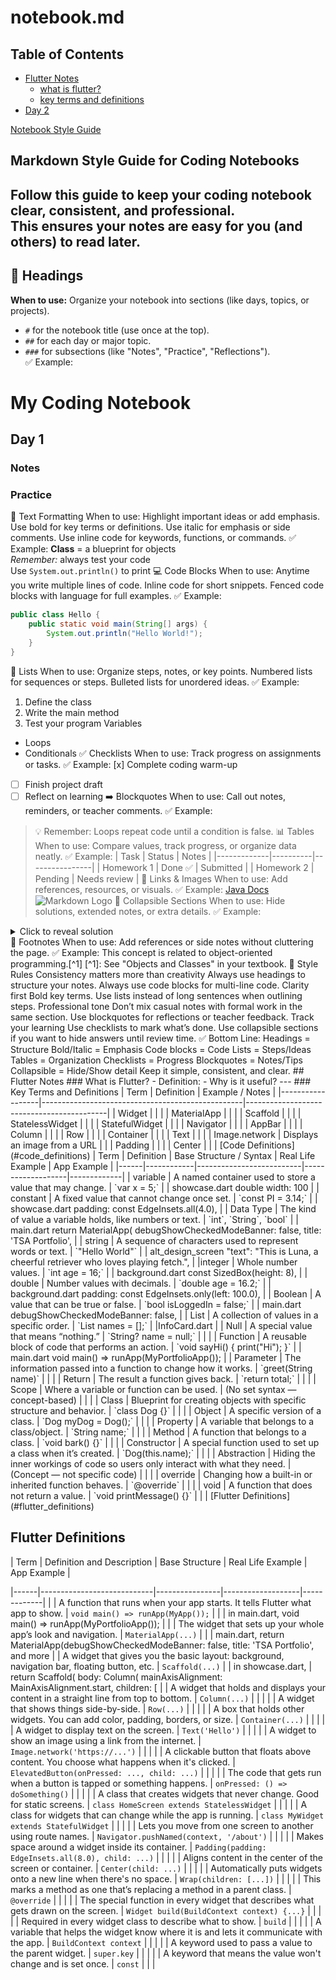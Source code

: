 # notebook.md
## Table of Contents
- [Flutter Notes](#flutter-notes)
  - [what is flutter?](#what-is-flutter)
  - [key terms and definitions](#key-terms-and-definitions)
- [Day 2](#day-2)

[Notebook Style Guide](#markdown-style-guide-for-coding-notebooks)
## Markdown Style Guide for Coding Notebooks
Follow this guide to keep your coding notebook **clear, consistent, and professional**.  
This ensures your notes are easy for you (and others) to read later.
---
## 🔹 Headings
**When to use:** Organize your notebook into sections (like days, topics, or projects).  
- `#` for the notebook title (use once at the top).  
- `##` for each day or major topic.  
- `###` for subsections (like "Notes", "Practice", "Reflections").  
✅ Example:
# My Coding Notebook
## Day 1
### Notes
### Practice
🔡 Text Formatting
When to use: Highlight important ideas or add emphasis.
Use bold for key terms or definitions.
Use italic for emphasis or side comments.
Use inline code for keywords, functions, or commands.
✅ Example:
**Class** = a blueprint for objects  
*Remember:* always test your code  
Use `System.out.println()` to print
 💻 Code Blocks
When to use: Anytime you write multiple lines of code.
Inline code for short snippets.
Fenced code blocks with language for full examples.
✅ Example:
```java
public class Hello {
    public static void main(String[] args) {
        System.out.println("Hello World!");
    }
}
```
🧾 Lists
When to use: Organize steps, notes, or key points.
Numbered lists for sequences or steps.
Bulleted lists for unordered ideas.
✅ Example:
1. Define the class
2. Write the main method
3. Test your program
Variables
- Loops
- Conditionals
 ✅ Checklists
When to use: Track progress on assignments or tasks.
✅ Example:
[x] Complete coding warm-up
- [ ] Finish project draft
- [ ] Reflect on learning
 ➡️ Blockquotes
When to use: Call out notes, reminders, or teacher comments.
✅ Example:
> 💡 Remember: Loops repeat code until a condition is false.
📊 Tables
When to use: Compare values, track progress, or organize data neatly.
✅ Example:
| Task        | Status   | Notes          |
|-------------|----------|----------------|
| Homework 1  | Done ✅  | Submitted      |
| Homework 2  | Pending  | Needs review   |
🔗 Links & Images
When to use: Add references, resources, or visuals.
✅ Example:
[Java Docs](https://docs.oracle.com/javase/8/docs/api/)  
![Markdown Logo](https://upload.wikimedia.org/wikipedia/commons/4/48/Markdown-mark.svg)
 📂 Collapsible Sections
When to use: Hide solutions, extended notes, or extra details.
✅ Example:
<details>
  <summary>Click to reveal solution</summary>
  System.out.println("Answer: 42");
</details>
 📝 Footnotes
When to use: Add references or side notes without cluttering the page.
✅ Example:
This concept is related to object-oriented programming.[^1]
[^1]: See "Objects and Classes" in your textbook.
 🎯 Style Rules
Consistency matters more than creativity
Always use headings to structure your notes.
Always use code blocks for multi-line code.
Clarity first
Bold key terms.
Use lists instead of long sentences when outlining steps.
Professional tone
Don’t mix casual notes with formal work in the same section.
Use blockquotes for reflections or teacher feedback.
Track your learning
Use checklists to mark what’s done.
Use collapsible sections if you want to hide answers until review time.
 ✅ Bottom Line:
Headings = Structure
Bold/Italic = Emphasis
Code blocks = Code
Lists = Steps/Ideas
Tables = Organization
Checklists = Progress
Blockquotes = Notes/Tips
Collapsible = Hide/Show detail
Keep it simple, consistent, and clear.
## Flutter Notes
### What is Flutter?
- Definition:
- Why is it useful?
---
### Key Terms and Definitions
| Term             | Definition                                      | Example / Notes                          |
|------------------|--------------------------------------------------|-------------------------------------------|
| Widget           |                                                  |                                           |
| MaterialApp      |                                                  |                                           |
| Scaffold         |                                                  |                                           |
| StatelessWidget  |                                                  |                                           |
| StatefulWidget   |                                                  |                                           |
| Navigator        |                                                  |                                           |
| AppBar           |                                                  |                                           |
| Column           |                                                  |                                           |
| Row              |                                                  |                                           |
| Container        |                                                  |                                           |
| Text             |                                                  |                                           |
| Image.network    |  Displays an image from a URL                    |                                           |
| Padding    |                    |                     |
| Center      |                    |                     |
[Code Definitions](#code_definitions)
| Term | Definition | Base Structure / Syntax | Real Life Example | App Example |
|------|------------|--------------------------|-------------------|-------------|
| variable | A named container used to store a value that may change. | `var x = 5;` |  | showcase.dart double width: 100 |
| constant      | A fixed value that cannot change once set. | `const PI = 3.14;` |  | showcase.dart padding: const EdgeInsets.all(4.0), |
| Data Type      | The kind of value a variable holds, like numbers or text. | `int`, `String`, `bool` |  | main.dart return MaterialApp(
      debugShowCheckedModeBanner: false,
      title: 'TSA Portfolio',  |
| string      | A sequence of characters used to represent words or text. | `"Hello World"` |  | alt_design_screen  "text": "This is Luna, a cheerful retriever who loves playing fetch.",  |
|integer      | Whole number values. | `int age = 16;` |  | background.dart  const SizedBox(height: 8),  |
| double      | Number values with decimals. | `double age = 16.2;` |  | background.dart padding: const EdgeInsets.only(left: 100.0),  |
| Boolean      | A value that can be true or false. | `bool isLoggedIn = false;` |  | main.dart  debugShowCheckedModeBanner: false,  |
| List      | A collection of values in a specific order. | `List<String> names = [];` |  |InfoCard.dart  |
| Null      | A special value that means “nothing.” | `String? name = null;` |  |  |
| Function      | A reusable block of code that performs an action. | `void sayHi() { print("Hi"); }` |  | main.dart void main() => runApp(MyPortfolioApp());  |
| Parameter      | The information passed into a function to change how it works. | `greet(String name)` |  |  |
| Return      | The result a function gives back. | `return total;` |  |  |
| Scope      | Where a variable or function can be used. | (No set syntax — concept-based) |  |  |
| Class      | Blueprint for creating objects with specific structure and behavior. | `class Dog {}` |  |  |
| Object      | A specific version of a class. | `Dog myDog = Dog();` |  |  |
| Property      | A variable that belongs to a class/object. | `String name;` |  |  |
| Method      | A function that belongs to a class. | `void bark() {}` |  |  |
| Constructor      | A special function used to set up a class when it’s created. | `Dog(this.name);` |  |  |
| Abstraction      | Hiding the inner workings of code so users only interact with what they need. | (Concept — not specific code) |  | |
| override      | Changing how a built-in or inherited function behaves. | `@override` |  |  |
| void      | A function that does not return a value. | `void printMessage() {}` |  |  |
[Flutter Definitions](#flutter_definitions)

 

## Flutter Definitions

| Term | Definition and Description | Base Structure | Real Life Example | App Example |

|------|----------------------------|----------------|-------------------|-------------|
|      | A function that runs when your app starts. It tells Flutter what app to show. | `void main() => runApp(MyApp());` |  |  | in main.dart, void main() => runApp(MyPortfolioApp()); |
|      | The widget that sets up your whole app’s look and navigation. | `MaterialApp(...)` |  |  | main.dart, return MaterialApp(debugShowCheckedModeBanner: false, title: 'TSA Portfolio', and more
|      | A widget that gives you the basic layout: background, navigation bar, floating button, etc. | `Scaffold(...)` |  | in showcase.dart,  |  return Scaffold( body: Column( mainAxisAlignment:
MainAxisAlignment.start, children: [
|      | A widget that holds and displays your content in a straight line from top to bottom. | `Column(...)` |  |  |
|      | A widget that shows things side-by-side. | `Row(...)` |  |  |
|      | A box that holds other widgets. You can add color, padding, borders, or size. | `Container(...)` |  |  |
|      | A widget to display text on the screen. | `Text('Hello')` |  |  |
|      | A widget to show an image using a link from the internet. | `Image.network('https://...')` |  |  |
|      | A clickable button that floats above content. You choose what happens when it's clicked. | `ElevatedButton(onPressed: ..., child: ...)` |  |  |
|      | The code that gets run when a button is tapped or something happens. | `onPressed: () => doSomething()` |  |  |
|      | A class that creates widgets that never change. Good for static screens. | `class HomeScreen extends StatelessWidget` |  |  |
|      | A class for widgets that can change while the app is running. | `class MyWidget extends StatefulWidget` |  |  |
|      | Lets you move from one screen to another using route names. | `Navigator.pushNamed(context, '/about')` |  |  |
|      | Makes space around a widget inside its container. | `Padding(padding: EdgeInsets.all(8.0), child: ...)` |  |  |
|      | Aligns content in the center of the screen or container. | `Center(child: ...)` |  |  |
|      | Automatically puts widgets onto a new line when there's no space. | `Wrap(children: [...])` |  |  |
|      | This marks a method as one that’s replacing a method in a parent class. | `@override` |  |  |
|      | The special function in every widget that describes what gets drawn on the screen. | `Widget build(BuildContext context) {...}` |  |  |
|      | Required in every widget class to describe what to show. | `build` |  |  |
|      | A variable that helps the widget know where it is and lets it communicate with the app. | `BuildContext context` |  |  |
|      | A keyword used to pass a value to the parent widget. | `super.key` |  |  |
|      | A keyword that means the value won't change and is set once. | `const` |  |  |
